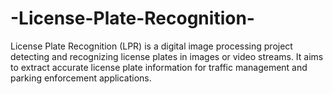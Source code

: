 # -License-Plate-Recognition-
License Plate Recognition (LPR) is a digital image processing project detecting and recognizing license plates in images or video streams. It aims to extract accurate license plate information for traffic management and parking enforcement applications.

